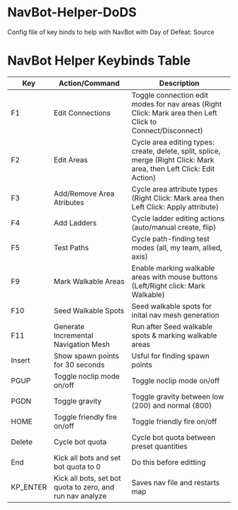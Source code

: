 # NavBot-Helper-DoDS
Config file of key binds to help with NavBot with Day of Defeat: Source


# NavBot Helper Keybinds Table


| Key         | Action/Command                                             | Description                                                                                   |
|-------------|------------------------------------------------------------|-----------------------------------------------------------------------------------------------|
| F1          | Edit Connections                                           | Toggle connection edit modes for nav areas (Right Click: Mark area then Left Click to Connect/Disconnect)    |
| F2          | Edit Areas                                                 | Cycle area editing types: create, delete, split, splice, merge (Right Click: Mark area, then Left Click: Edit Action)    |
| F3          | Add/Remove Area Atributes                                  | Cycle area attribute types (Right Click: Mark area then Left Click: Apply attribute)              |
| F4          | Add Ladders                                                | Cycle ladder editing actions (auto/manual create, flip)                                       |
| F5          | Test Paths                                                 | Cycle path-finding test modes (all, my team, allied, axis)                                    |
| F9          | Mark Walkable Areas						                             | Enable marking walkable areas with mouse buttons (Left/Right click: Mark Walkable)            |
| F10         | Seed Walkable Spots 					                             | Seed walkable spots for inital nav mesh generation                                                   |
| F11         | Generate Incremental Navigation Mesh 	                     | Run after Seed walkable spots & marking walkable areas                                                            |
| Insert      | Show spawn points for 30 seconds                           | Usful for finding spawn points                                                              |
| PGUP        | Toggle noclip mode on/off                                  | Toggle noclip mode on/off                                                                     |
| PGDN        | Toggle gravity                                             | Toggle gravity between low (200) and normal (800)                                             |
| HOME        | Toggle friendly fire on/off                                | Toggle friendly fire on/off                                                                   |
| Delete      | Cycle bot quota                                            | Cycle bot quota between preset quantities                                                     |
| End         | Kick all bots and set bot quota to 0                       | Do this before editting                                                          |
| KP_ENTER    | Kick all bots, set bot quota to zero, and run nav analyze  | Saves nav file and restarts map                                     |
